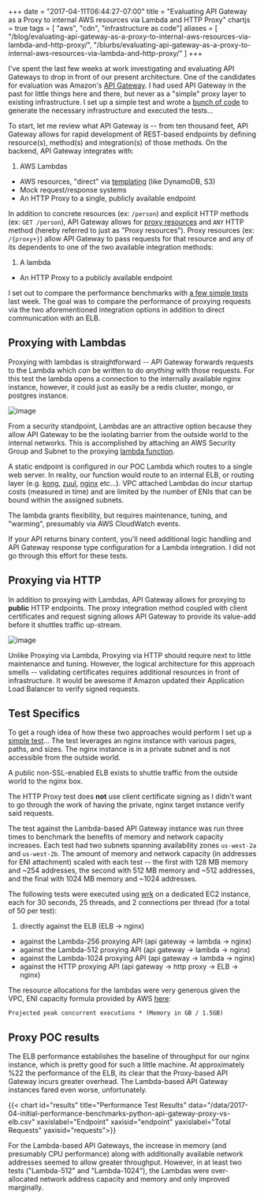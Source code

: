 +++
date = "2017-04-11T06:44:27-07:00"
title = "Evaluating API Gateway as a Proxy to internal AWS resources via Lambda and HTTP Proxy"
chartjs = true
tags = [ "aws", "cdn", "infrastructure as code"]
aliases = [ "/blog/evaluating-api-gateway-as-a-proxy-to-internal-aws-resources-via-lambda-and-http-proxy/", "/blurbs/evaluating-api-gateway-as-a-proxy-to-internal-aws-resources-via-lambda-and-http-proxy/" ]
+++

I've spent the last few weeks at work investigating and evaluating API Gateways to drop in front of our present
architecture. One of the candidates for evaluation was Amazon's [API Gateway](https://aws.amazon.com/api-gateway/).
I had used API Gateway in the past for little things here and there, but never as a "simple" proxy layer to existing
infrastructure. I set up a simple test and wrote a [bunch of code](https://github.com/joshdurbin/aws_api_gateway_proxy_vs_lambda_vs_direct_elb_performance_benchmark) to generate the necessary infrastructure and executed
 the tests...

To start, let me review what API Gateway is -- from ten thousand feet, API Gateway allows for rapid development of
REST-based endpoints by defining resource(s), method(s) and integration(s) of those methods. On the backend, API Gateway
integrates with:

1. AWS Lambdas
- AWS resources, "direct" via [templating](http://docs.aws.amazon.com/apigateway/latest/developerguide/api-gateway-mapping-template-reference.html) (like DynamoDB, S3)
- Mock request/response systems
- An HTTP Proxy to a single, publicly available endpoint

In addition to concrete resources (ex: `/person`) and explicit HTTP methods (ex: `GET /person`), API Gateway allows for
[proxy resources](http://docs.aws.amazon.com/apigateway/latest/developerguide/api-gateway-set-up-simple-proxy.html) and `ANY` HTTP method (hereby referred to just as "Proxy resources").
Proxy resources (ex: `/{proxy+}`) allow API Gateway to pass requests for that resource and any of its dependents to one of the two available integration methods:

1. A lambda
- An HTTP Proxy to a publicly available endpoint

I set out to compare the performance benchmarks with [a few simple tests](https://github.com/joshdurbin/aws_api_gateway_proxy_vs_lambda_vs_direct_elb_performance_benchmark/blob/master/siege_load_test.sh) last week. The goal was to compare the
  performance of proxying requests via the two aforementioned integration options in addition to direct communication
  with an ELB.

## Proxying with Lambdas

Proxying with lambdas is straightforward -- API Gateway forwards requests to the Lambda which _can_ be written to
  do _anything_ with those requests. For this test the lambda opens a connection to the internally available nginx instance,
  however, it could just as easily be a redis cluster, mongo, or postgres instance.

![image](/img/2017-04-initial-performance-benchmarks-python-api-gateway-proxy-vs-elb/api_gateway_proxy_lambda.png)

From a security standpoint, Lambdas are an attractive option because they allow API Gateway to be the isolating barrier
  from the outside world to the internal networks. This is accomplished by attaching an AWS Security Group and Subnet
  to the proxying [lambda function](https://github.com/joshdurbin/aws_api_gateway_proxy_vs_lambda_vs_direct_elb_performance_benchmark/proxy.py).

A static endpoint is configured in our POC Lambda which routes to a single web server. In reality, our function would route to an internal
  ELB, or routing layer (e.g. [kong](https://getkong.org/), [zuul](https://github.com/Netflix/zuul), [nginx](https://nginx.org/) etc...).
  VPC attached Lambdas do incur startup costs (measured in time) and are limited by the number of ENIs that can be bound within
  the assigned subnets.

The lambda grants flexibility, but requires maintenance, tuning, and "warming", presumably via AWS CloudWatch events.

If your API returns binary content, you'll need additional logic handling and API Gateway response type configuration for a
  Lambda integration. I did not go through this effort for these tests.

## Proxying via HTTP

In addition to proxying with Lambdas, API Gateway allows for proxying to **public** HTTP endpoints. The proxy integration
  method coupled with client certificates and request signing allows API Gateway to provide its value-add before it
  shuttles traffic up-stream.

![image](/img/2017-04-initial-performance-benchmarks-python-api-gateway-proxy-vs-elb/api_gateway_proxy_client_certificate.png)

Unlike Proxying via Lambda, Proxying via HTTP should require next to little maintenance and tuning. However, the logical architecture
  for this approach smells -- validating certificates requires additional resources in front of infrastructure. It would
  be awesome if Amazon updated their Application Load Balancer to verify signed requests.

## Test Specifics

To get a rough idea of how these two approaches would perform I set up a [simple test](https://github.com/joshdurbin/aws_api_gateway_proxy_vs_lambda_vs_direct_elb_performance_benchmark/blob/master/siege_load_test.sh)... The test leverages an
nginx instance with various pages, paths, and sizes. The nginx instance is in a private subnet and is not
accessible from the outside world.

A public non-SSL-enabled ELB exists to shuttle traffic from the outside world to the nginx box.

The HTTP Proxy test does **not** use client certificate signing as I didn't want to go through the work of having the private,
  nginx target instance verify said requests.

The test against the Lambda-based API Gateway instance was run three times to benchmark the benefits of memory and network
  capacity increases. Each test had two subnets spanning availability zones `us-west-2a` and `us-west-2b`. The amount
  of memory and network capacity (in addresses for ENI attachment) scaled with each test -- the first with 128 MB memory
  and ~254 addresses, the second with 512 MB memory and ~512 addresses, and the final with 1024 MB memory and ~1024 addresses.  

The following tests were executed using [wrk](https://github.com/wg/wrk) on a dedicated EC2 instance, each for
  30 seconds, 25 threads, and 2 connections per thread (for a total of 50 per test):

1. directly against the ELB (ELB -> nginx)
- against the Lambda-256 proxying API (api gateway -> lambda -> nginx)
- against the Lambda-512 proxying API (api gateway -> lambda -> nginx)
- against the Lambda-1024 proxying API (api gateway -> lambda -> nginx)
- against the HTTP proxying API (api gateway -> http proxy -> ELB -> nginx)

The resource allocations for the lambdas were very generous given the VPC, ENI capacity formula provided by AWS [here](http://docs.aws.amazon.com/lambda/latest/dg/vpc.html):

```text
Projected peak concurrent executions * (Memory in GB / 1.5GB)
```  

## Proxy POC results

The ELB performance establishes the baseline of throughput for our nginx instance, which is pretty good for
  such a little machine. At approximately %22 the performance of the ELB, its clear that the
  Proxy-based API Gateway incurs greater overhead. The Lambda-based API Gateway instances fared even worse, unfortunately.

{{< chart id="results" title="Performance Test Results" data="/data/2017-04-initial-performance-benchmarks-python-api-gateway-proxy-vs-elb.csv" xaxislabel="Endpoint" xaxisid="endpoint" yaxislabel="Total Requests" yaxisid="requests">}}

For the Lambda-based API Gateways, the increase in memory (and presumably CPU performance) along with additionally
  available network addresses seemed to allow greater throughput. However, in at least two tests ("Lambda-512" and "Lambda-1024"),
  the Lambdas were over-allocated network address capacity and memory and only improved marginally.
